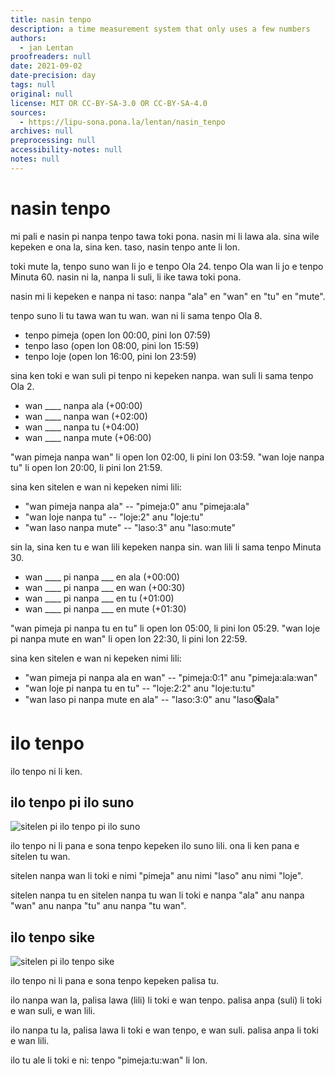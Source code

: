 ```yaml
---
title: nasin tenpo
description: a time measurement system that only uses a few numbers
authors:
  - jan Lentan
proofreaders: null
date: 2021-09-02
date-precision: day
tags: null
original: null
license: MIT OR CC-BY-SA-3.0 OR CC-BY-SA-4.0
sources:
  - https://lipu-sona.pona.la/lentan/nasin_tenpo
archives: null
preprocessing: null
accessibility-notes: null
notes: null
---
```


# nasin tenpo

mi pali e nasin pi nanpa tenpo tawa toki pona. nasin mi li lawa ala. sina wile
kepeken e ona la, sina ken. taso, nasin tenpo ante li lon.

toki mute la, tenpo suno wan li jo e tenpo Ola 24. tenpo Ola wan li jo e tenpo
Minuta 60. nasin ni la, nanpa li suli, li ike tawa toki pona.

nasin mi li kepeken e nanpa ni taso: nanpa "ala" en "wan" en "tu" en "mute".

tenpo suno li tu tawa wan tu wan. wan ni li sama tenpo Ola 8.

 * tenpo pimeja (open lon 00:00, pini lon 07:59)
 * tenpo laso (open lon 08:00, pini lon 15:59)
 * tenpo loje (open lon 16:00, pini lon 23:59)

sina ken toki e wan suli pi tenpo ni kepeken nanpa. wan suli li sama tenpo Ola 2.

 * wan \_\_\_\_ nanpa ala (+00:00)
 * wan \_\_\_\_ nanpa wan (+02:00)
 * wan \_\_\_\_ nanpa tu (+04:00)
 * wan \_\_\_\_ nanpa mute (+06:00)

"wan pimeja nanpa wan" li open lon 02:00, li pini lon 03:59. "wan loje nanpa tu"
li open lon 20:00, li pini lon 21:59.

sina ken sitelen e wan ni kepeken nimi lili:

 * "wan pimeja nanpa ala" -- "pimeja:0" anu "pimeja:ala"
 * "wan loje nanpa tu" -- "loje:2" anu "loje:tu"
 * "wan laso nanpa mute" -- "laso:3" anu "laso:mute"

sin la, sina ken tu e wan lili kepeken nanpa sin. wan lili li sama tenpo Minuta
30.

 * wan \_\_\_\_ pi nanpa \_\_\_ en ala (+00:00)
 * wan \_\_\_\_ pi nanpa \_\_\_ en wan (+00:30)
 * wan \_\_\_\_ pi nanpa \_\_\_ en tu (+01:00)
 * wan \_\_\_\_ pi nanpa \_\_\_ en mute (+01:30)

"wan pimeja pi nanpa tu en tu" li open lon 05:00, li pini lon 05:29. "wan loje
pi nanpa mute en wan" li open lon 22:30, li pini lon 22:59.

sina ken sitelen e wan ni kepeken nimi lili:

 * "wan pimeja pi nanpa ala en wan" -- "pimeja:0:1" anu "pimeja:ala:wan"
 * "wan loje pi nanpa tu en tu" -- "loje:2:2" anu "loje:tu:tu"
 * "wan laso pi nanpa mute en ala" -- "laso:3:0" anu "laso:mute:ala"

# ilo tenpo

ilo tenpo ni li ken.

## ilo tenpo pi ilo suno

![sitelen pi ilo tenpo pi ilo suno](https://lipu-sona.pona.la/ilo_tenpo_suno.gif)

ilo tenpo ni li pana e sona tenpo kepeken ilo suno lili. ona li ken pana e
sitelen tu wan.

sitelen nanpa wan li toki e nimi "pimeja" anu nimi "laso" anu nimi "loje".

sitelen nanpa tu en sitelen nanpa tu wan li toki e nanpa "ala" anu nanpa "wan"
anu nanpa "tu" anu nanpa "tu wan".

## ilo tenpo sike

![sitelen pi ilo tenpo sike](https://lipu-sona.pona.la/ilo_tenpo_sike.gif)

ilo tenpo ni li pana e sona tenpo kepeken palisa tu.

ilo nanpa wan la, palisa lawa (lili) li toki e wan tenpo. palisa anpa (suli) li
toki e wan suli, e wan lili.

ilo nanpa tu la, palisa lawa li toki e wan tenpo, e wan suli. palisa anpa li
toki e wan lili.

ilo tu ale li toki e ni: tenpo "pimeja:tu:wan" li lon.
